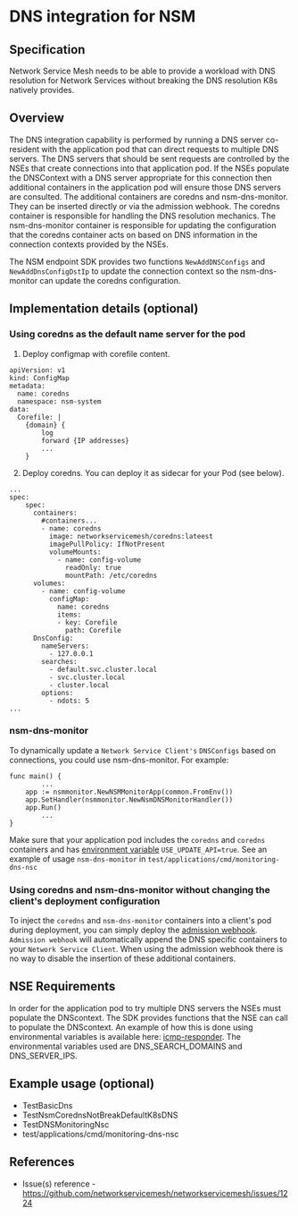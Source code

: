 DNS integration for NSM
============================

Specification
-------------

Network Service Mesh needs to be able to provide a workload with DNS resolution for Network Services without breaking the DNS resolution K8s natively provides.

Overview
--------

The DNS integration capability is performed by running a DNS server co-resident with the application pod that can direct requests to multiple DNS servers. The DNS servers that should be sent requests are controlled by the NSEs that create connections into that application pod.  If the NSEs populate the DNSContext with a DNS server appropriate for this connection then additional containers in the application pod will ensure those DNS servers are consulted. The additional containers are coredns and nsm-dns-monitor.  They can be inserted directly or via the admission webhook.  The coredns container is responsible for handling the DNS resolution mechanics. The nsm-dns-monitor container is responsible for updating the configuration that the coredns container acts on based on DNS information in the connection contexts provided by the NSEs.

The NSM endpoint SDK provides two functions `NewAddDNSConfigs` and  `NewAddDnsConfigDstIp` to update the connection context so the nsm-dns-monitor can update the coredns configuration.

Implementation details (optional)
---------------------------------

### Using coredns as the default name server for the pod
1) Deploy configmap with corefile content.
```
apiVersion: v1
kind: ConfigMap
metadata:
  name: coredns
  namespace: nsm-system
data:
  Corefile: |
    {domain} {
        log
        forward {IP addresses}
        ...
    }
```
2) Deploy coredns. You can deploy it as sidecar for your Pod (see below).
```
...
spec:
    spec:
      containers:
        #containers...
        - name: coredns
          image: networkservicemesh/coredns:lateest
          imagePullPolicy: IfNotPresent
          volumeMounts: 
            - name: config-volume
              readOnly: true
              mountPath: /etc/coredns
      volumes:
        - name: config-volume
          configMap:
            name: coredns
            items:
            - key: Corefile
              path: Corefile
      DnsConfig:
        nameServers:
          - 127.0.0.1
        searches:
          - default.svc.cluster.local
          - svc.cluster.local
          - cluster.local
        options:
          - ndots: 5
...
```
### nsm-dns-monitor
To dynamically update a `Network Service Client's` `DNSConfigs` based on connections, you could use nsm-dns-monitor. For example:
```
func main() {
        ...
    app := nsmmonitor.NewNSMMonitorApp(common.FromEnv())
    app.SetHandler(nsmmonitor.NewNsmDNSMonitorHandler())
    app.Run()
        ...
}
``` 
Make sure that your application pod includes the `coredns` and `coredns` containers and has [environment variable](https://github.com/networkservicemesh/networkservicemesh/blob/master/docs/env.md) `USE_UPDATE_API=true`.
See an example of usage `nsm-dns-monitor` in `test/applications/cmd/monitoring-dns-nsc`

### Using coredns and nsm-dns-monitor without changing the client's deployment configuration
To inject the `coredns` and `nsm-dns-monitor` containers into a client's pod during deployment, you can simply deploy the [admission webhook](https://github.com/networkservicemesh/networkservicemesh/blob/master/docs/spec/admission.md). `Admission webhook` will automatically append the DNS specific containers to your `Network Service Client`.  When using the admission webhook there is no way to disable the insertion of these additional containers.

## NSE Requirements
In order for the application pod to try multiple DNS servers the NSEs must populate the DNScontext.
The SDK provides functions that the NSE can call to populate the DNScontext.  An example of how this is done using environmental variables is available here: [icmp-responder](test/applications/cmd/icmp-responder-nse/main.go). The environmental variables used are DNS_SEARCH_DOMAINS and DNS_SERVER_IPS.

Example usage (optional)
------------------------

* TestBasicDns
* TestNsmCorednsNotBreakDefaultK8sDNS
* TestDNSMonitoringNsc
* test/applications/cmd/monitoring-dns-nsc

References
----------
* Issue(s) reference - https://github.com/networkservicemesh/networkservicemesh/issues/1224
